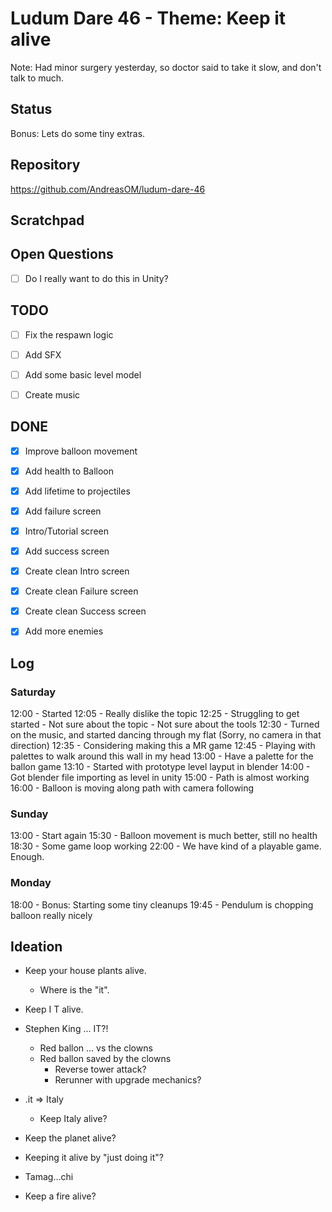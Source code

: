 # Ludum Dare 46 - Theme: Keep it alive

Note:
Had minor surgery yesterday,
so doctor said to take it slow,
and don't talk to much.

## Status
Bonus: Lets do some tiny extras.


## Repository
https://github.com/AndreasOM/ludum-dare-46

## Scratchpad

## Open Questions
- [ ] Do I really want to do this in Unity?

## TODO

- [ ] Fix the respawn logic
- [ ] Add SFX

- [ ] Add some basic level model
- [ ] Create music

## DONE
- [x] Improve balloon movement
- [x] Add health to Balloon
- [x] Add lifetime to projectiles
- [x] Add failure screen
- [x] Intro/Tutorial screen
- [x] Add success screen
- [x] Create clean Intro screen
- [x] Create clean Failure screen
- [x] Create clean Success screen
- [x] Add more enemies


## Log

### Saturday

12:00 - Started
12:05 - Really dislike the topic
12:25 - Struggling to get started
		- Not sure about the topic
		- Not sure about the tools
12:30 - Turned on the music,
			and started dancing through my flat
			(Sorry, no camera in that direction)
12:35 - Considering making this a MR game
12:45 - Playing with palettes
			to walk around this wall in my head
13:00 - Have a palette for the ballon game
13:10 - Started with prototype level layput in blender
14:00 - Got blender file importing as level in unity
15:00 - Path is almost working
16:00 - Balloon is moving along path with camera following

### Sunday

13:00 - Start again
15:30 - Balloon movement is much better, still no health
18:30 - Some game loop working
22:00 - We have kind of a playable game. Enough.

### Monday
18:00 - Bonus: Starting some tiny cleanups
19:45 - Pendulum is chopping balloon really nicely

## Ideation

- Keep your house plants alive.
	- Where is the "it".
- Keep I T alive.
- Stephen King ... IT?!
	- Red ballon ... vs the clowns
	- Red ballon saved by the clowns
		- Reverse tower attack?
		- Rerunner with upgrade mechanics?

- .it => Italy
	- Keep Italy alive?

- Keep the planet alive?
- Keeping it alive by "just doing it"?
- Tamag...chi
- Keep a fire alive?


